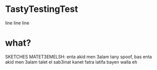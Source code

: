 # TastyTestingTest
line
line
line

# what?
SKETCHES MATET3EMELSH: enta akid men 3alam tany spoof, bas enta akid men 3alam talet
el sab3inat kanet fatra latifa bayen walla eh
